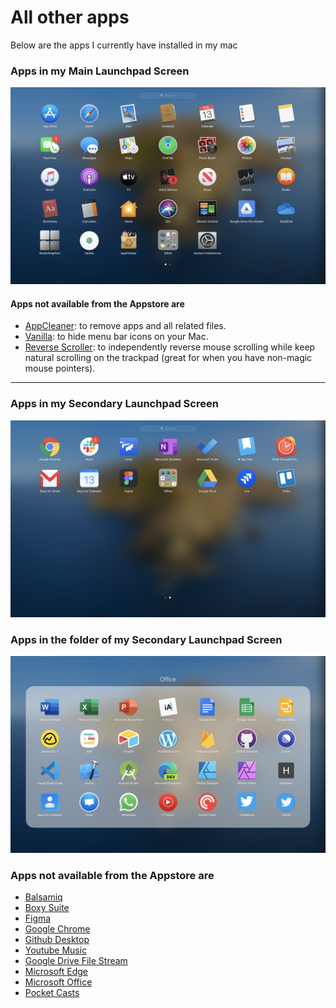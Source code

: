 # All other apps

Below are the apps I currently have installed in my mac

### Apps in my Main Launchpad Screen

![Primary Launchpad Screen](mac01.png "My Main Launchpad Screen")

#### Apps not available from the Appstore are

- [AppCleaner](https://freemacsoft.net/appcleaner/): to remove apps and all related files.
- [Vanilla](https://matthewpalmer.net/vanilla/): to hide menu bar icons on your Mac.
- [Reverse Scroller](https://pilotmoon.com/scrollreverser/): to independently reverse mouse scrolling while keep natural scrolling on the trackpad (great for when you have non-magic mouse pointers).

---

### Apps in my Secondary Launchpad Screen

![Secondary Launchpad Screen](mac02.png "My Secondary Launchpad Screen")

### Apps in the folder of my Secondary Launchpad Screen

![Secondary Launchpad Screen Folder](mac03.png "My Folder in the Secondary Launchpad Screen")

### Apps not available from the Appstore are

- [Balsamiq](https://balsamiq.com/)
- [Boxy Suite](https://www.boxysuite.com/?referral=RZJmjQkzfZejiL9csmCQVZ)
- [Figma](https://www.figma.com/)
- [Google Chrome](https://www.google.com/chrome/)
- [Github Desktop](https://desktop.github.com/)
- [Youtube Music](https://ytmusic.app)
- [Google Drive File Stream](https://support.google.com/drive/answer/7329379)
- [Microsoft Edge](https://www.microsoftedgeinsider.com/en-gb/)
- [Microsoft Office](https://account.microsoft.com/services/office/install)
- [Pocket Casts](https://support.pocketcasts.com/article/desktopother-app/)
